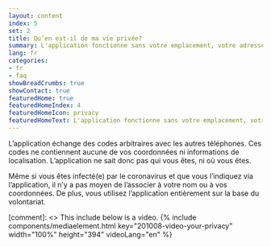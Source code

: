```yaml
---
layout: content
index: 5
set: 2
title: Qu’en est-il de ma vie privée?
summary: L'application fonctionne sans votre emplacement, votre adresse e-mail, votre numéro de téléphone ou d'autres informations de contact.
lang: fr
categories:
- fr
- faq
showBreadCrumbs: true
showContact: true
featuredHome: true
featuredHomeIndex: 4
featuredHomeIcon: privacy
featuredHomeText: L'application fonctionne sans votre emplacement, votre adresse e-mail, votre numéro de téléphone ou d'autres informations de contact.
---
```


L’application échange des codes arbitraires avec les autres téléphones. Ces codes ne contiennent aucune de vos coordonnées ni informations de localisation. L’application ne sait donc pas qui vous êtes, ni où vous êtes.

Même si vous êtes infecté(e) par le coronavirus et que vous l’indiquez via l’application, il n’y a pas moyen de l’associer à votre nom ou à vos coordonnées. De plus, vous utilisez l’application entièrement sur la base du volontariat. 

[comment]: <> This include below is a video.
{% include components/mediaelement.html key="201008-video-your-privacy" width="100%" height="394"  videoLang="en" %}
